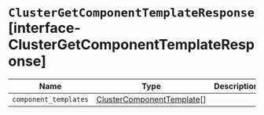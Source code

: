 # `ClusterGetComponentTemplateResponse` [interface-ClusterGetComponentTemplateResponse]

| Name | Type | Description |
| - | - | - |
| `component_templates` | [ClusterComponentTemplate](./ClusterComponentTemplate.md)[] | &nbsp; |
